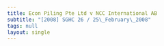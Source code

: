 ```yaml
---
title: Econ Piling Pte Ltd v NCC International AB
subtitle: "[2008] SGHC 26 / 25\_February\_2008"
tags: null
layout: single
---
```



